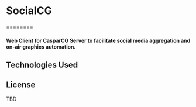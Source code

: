 # SocialCG
========

#### Web Client for CasparCG Server to facilitate social media aggregation and on-air graphics automation.

## Technologies Used

## License

TBD
